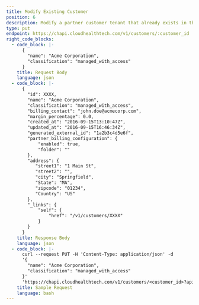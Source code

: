 ```yaml
---
title: Modify Existing Customer
position: 6
description: Modify a partner customer tenant that already exists in the CloudHealth Platform.
type: put
endpoint: https://chapi.cloudhealthtech.com/v1/customers/:customer_id
right_code_blocks:
  - code_block: |-
      {
        "name": "Acme Corporation",
        "classification": "managed_with_access"
      }
    title: Request Body
    language: json
  - code_block: |-
      {
        "id": XXXX,
        "name": "Acme Corporation",
        "classification": "managed_with_access",
        "billing_contact": "john.doe@acmecorp.com",
        "margin_percentage": 0.0,
        "created_at": "2016-09-15T13:10:47Z",
        "updated_at": "2016-09-15T16:46:34Z",
        "generated_external_id": "1a2b3c4d5e6f",
        "partner_billing_configuration": {
            "enabled": true,
            "folder": ""
        },
        "address": {
           "street1": "1 Main St",
           "street2": "",
           "city": "Springfield",
           "State": "MA",
           "zipcode": "01234",
           "Country": "US"
        },
        "_links": {
            "self": {
                "href": "/v1/customers/XXXX"
            }
        }
      }
    title: Response Body
    language: json
  - code_block: |-
      curl --request PUT -H 'Content-Type: application/json' -d
      '{
        "name": "Acme Corporation",
        "classification": "managed_with_access"
      }'
      'https://chapi.cloudhealthtech.com/v1/customers/<customer_id>?api_key=<your_api_key>'
    title: Sample Request
    language: bash
---
```

